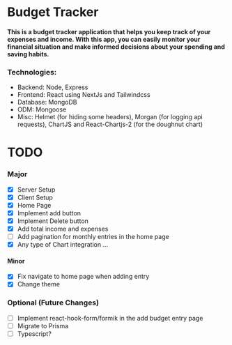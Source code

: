 # Budget Tracker

#### This is a budget tracker application that helps you keep track of your expenses and income. With this app, you can easily monitor your financial situation and make informed decisions about your spending and saving habits.

### Technologies:

- Backend: Node, Express
- Frontend: React using NextJs and Tailwindcss
- Database: MongoDB
- ODM: Mongoose
- Misc: Helmet (for hiding some headers), Morgan (for logging api requests), ChartJS and React-Chartjs-2 (for the doughnut chart)

# TODO

### Major

- [x] Server Setup
- [x] Client Setup
- [x] Home Page
- [x] Implement add button
- [x] Implement Delete button
- [x] Add total income and expenses
- [ ] Add pagination for monthly entries in the home page
- [x] Any type of Chart integration
      ...

#### Minor

- [x] Fix navigate to home page when adding entry
- [x] Change theme

### Optional (Future Changes)

- [ ] Implement react-hook-form/formik in the add budget entry page
- [ ] Migrate to Prisma
- [ ] Typescript?
